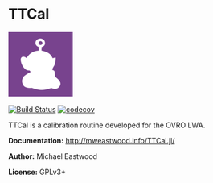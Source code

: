 # TTCal
![TTCal](docs/ttcal.png)

[![Build Status](https://travis-ci.org/mweastwood/TTCal.jl.svg?branch=master)](https://travis-ci.org/mweastwood/TTCal.jl)
[![codecov](https://codecov.io/gh/mweastwood/TTCal.jl/branch/master/graph/badge.svg)](https://codecov.io/gh/mweastwood/TTCal.jl)

TTCal is a calibration routine developed for the OVRO LWA.

**Documentation:** http://mweastwood.info/TTCal.jl/

**Author:** Michael Eastwood

**License:** GPLv3+

